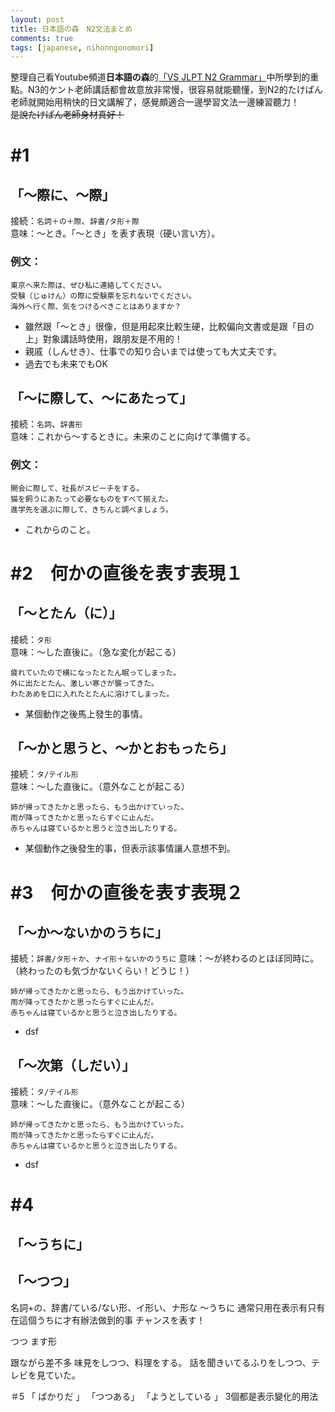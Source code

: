 ```yaml
---
layout: post
title: 日本語の森　N2文法まとめ
comments: true
tags: [japanese, nihonngonomori]
---
```

整理自己看Youtube頻道**日本語の森**的[「VS JLPT N2 Grammar」](https://www.youtube.com/playlist?list=PLINFE8v4DOhvV5tJT77oF92vIwLLl6wAA)中所學到的重點。N3的ケント老師講話都會故意放非常慢，很容易就能聽懂，到N2的たけぱん老師就開始用稍快的日文講解了，感覺頗適合一邊學習文法一邊練習聽力！  
~~是說たけぱん老師身材真好！~~
# #1 
## 「〜際に、〜際」
接続：`名詞＋の＋際`、`辞書/タ形＋際`  
意味：〜とき。「～とき」を表す表現（硬い言い方）。
### 例文：
```
東京へ来た際は、ぜひ私に連絡してください。
受験（じゅけん）の際に受験票を忘れないでください。
海外へ行く際、気をつけるべきことはありますか？
```
- 雖然跟「～とき」很像，但是用起來比較生硬，比較偏向文書或是跟「目の上」對象講話時使用，跟朋友是不用的！
- 親戚（しんせき）、仕事での知り合いまでは使っても大丈夫です。
- 過去でも未来でもOK

## 「〜に際して、〜にあたって」
接続：`名詞`、`辞書形`  
意味：これから〜するときに。未来のことに向けて準備する。
### 例文：
```
開会に際して、社長がスピーチをする。
猫を飼うにあたって必要なものをすべて揃えた。
進学先を選ぶに際して、きちんと調べましょう。
```
- これからのこと。

# #2　何かの直後を表す表現１
## 「〜とたん（に）」
接続：`タ形`  
意味：〜した直後に。（急な変化が起こる）
```
疲れていたので横になったとたん眠ってしまった。
外に出たとたん、激しい寒さが襲ってきた。
わたあめを口に入れたとたんに溶けてしまった。
```

- 某個動作之後馬上發生的事情。

## 「〜かと思うと、〜かとおもったら」
接続：`タ/テイル形`  
意味：〜した直後に。（意外なことが起こる）
```
姉が帰ってきたかと思ったら、もう出かけていった。
雨が降ってきたかと思ったらすぐに止んだ。
赤ちゃんは寝ているかと思うと泣き出したりする。
```
- 某個動作之後發生的事，但表示該事情讓人意想不到。

# #3　何かの直後を表す表現２
## 「～か～ないかのうちに」
接続：`辞書/タ形＋か`、`ナイ形＋ないかのうちに`
意味：〜が終わるのとほぼ同時に。（終わったのも気づかないくらい！どうじ！）
```
姉が帰ってきたかと思ったら、もう出かけていった。
雨が降ってきたかと思ったらすぐに止んだ。
赤ちゃんは寝ているかと思うと泣き出したりする。
```
- dsf

## 「〜次第（しだい）」
接続：`タ/テイル形`  
意味：〜した直後に。（意外なことが起こる）
```
姉が帰ってきたかと思ったら、もう出かけていった。
雨が降ってきたかと思ったらすぐに止んだ。
赤ちゃんは寝ているかと思うと泣き出したりする。
```
- dsf
# #4
## 「～うちに」

## 「〜つつ」

名詞+の、辞書/ている/ない形、イ形い、ナ形な
～うちに
通常只用在表示有只有在這個うちに才有辦法做到的事
チャンスを表す！

つつ
ます形

跟ながら差不多
味見をしつつ、料理をする。
話を聞きいてるふりをしつつ、テレビを見ていた。

＃5
「 ばかりだ 」
「つつある」
「ようとしている 」
3個都是表示變化的用法